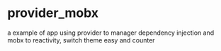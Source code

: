 # provider_mobx

a example of app using provider to manager dependency injection and mobx to reactivity, switch theme easy and counter